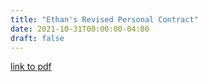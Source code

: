 ```yaml
---
title: "Ethan's Revised Personal Contract"
date: 2021-10-31T00:00:00-04:00
draft: false
---
```


[link to pdf](file:///C:/Users/Owner/Downloads/ethanpersonalcontract%20.pdf) 
